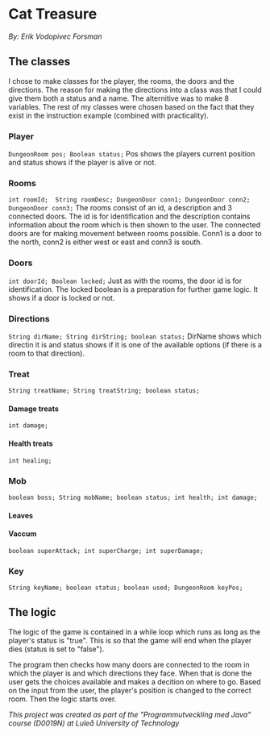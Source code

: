 # Cat Treasure
*By: Erik Vodopivec Forsman*

## The classes
I chose to make classes for the player, the rooms, the doors and the directions. The reason for making the directions into a class was that I could give them both a status and a name. The alternitive was to make 8 variables. The rest of my classes were chosen based on the fact that they exist in the instruction example (combined with practicality). 

### Player
`DungeonRoom pos;
    Boolean status;`
Pos shows the players current position and status shows if the player is alive or not.

### Rooms
`int roomId; 
    String roomDesc;
    DungeonDoor conn1;
    DungeonDoor conn2;
    DungeonDoor conn3;`
The rooms consist of an id, a description and 3 connected doors. The id is for identification and the description contains information about the room which is then shown to the user. The connected doors are for making movement between rooms possible. Conn1 is a door to the north, conn2 is either west or east and conn3 is south. 

### Doors
`int doorId;
    Boolean locked;`
Just as with the rooms, the door id is for identification. The locked boolean is a preparation for further game logic. It shows if a door is locked or not.

### Directions
`String dirName;
    String dirString;
    boolean status;`
DirName shows which directin it is and status shows if it is one of the available options (if there is a room to that direction).

### Treat
`String treatName;
    String treatString;
    boolean status;`

#### Damage treats
`int damage;`

#### Health treats
`int healing;`

### Mob
`boolean boss;
    String mobName;
    boolean status;
    int health;
    int damage;`

#### Leaves


#### Vaccum
`boolean superAttack;
    int superCharge;
    int superDamage;`

### Key
`String keyName;
    boolean status;
    boolean used;
    DungeonRoom keyPos;`

## The logic
The logic of the game is contained in a while loop which runs as long as the player's status is "true". This is so that the game will end when the player dies (status is set to "false").

The program then checks how many doors are connected to the room in which the player is and which directions they face. When that is done the user gets the choices available and makes a decition on where to go. Based on the input from the user, the player's position is changed to the correct room. Then the logic starts over. 

*This project was created as part of the "Programmutveckling med Java" course (D0019N) at Luleå University of Technology*
